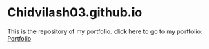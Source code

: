 # Chidvilash03.github.io

This is the repository of my portfolio.
click here to go to my portfolio: <a href="https://chidvilash03.github.io/portfolio/">Portfolio<a/>
